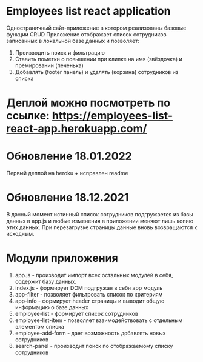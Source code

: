 # Employees list react application
Одностраничный сайт-приложение в котором реализованы базовые функции CRUD
Приложение отображает список сотрудников записанных в локальной базе данных и позволяет:
1) Производить поиск и фильтрацию
2) Ставить пометки о повышении при клилке на имя (звёздочка) и премировании (печенька)
3) Добавлять (footer панель) и удалять (корзина) сотрудников из списка

# Деплой можно посмотреть по ссылке: https://employees-list-react-app.herokuapp.com/

# Обновление 18.01.2022
Первый деплой на heroku + исправлен readme

# Обновление 18.12.2021
В данный момент истинный список сотрудников подгружается из базы данных в app.js и любые изменения в приложении меняют лишь копию этих данных. При перезагрузке страницы данные вновь возвращаются к исходным.

# Модули приложения
1. app.js - производит импорт всех остальных модулей в себя, содержит базу данных.
2. index.js - формирует DOM подгружая в себя app модуль
3. app-filter - позволяет фильтровать список по критериям
4. app-info - формирует header страницы и выводит общую информацию о базе данных
5. employee-list - формирует список сотрудников
6. employee-list-item - позволяет взаимодействовать с отдельным элементом списка
7. employee-add-form - дает возможность добавлять новых сотрудников
8. search-panel - производит поиск по отображаемому списку сотрудников 


